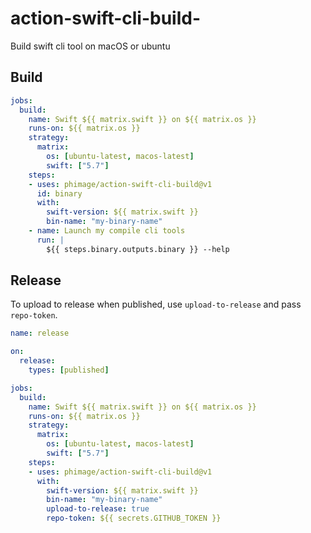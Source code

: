 # action-swift-cli-build-

Build swift cli tool on macOS or ubuntu

## Build

```yaml
jobs:
  build:
    name: Swift ${{ matrix.swift }} on ${{ matrix.os }}
    runs-on: ${{ matrix.os }}
    strategy:
      matrix:
        os: [ubuntu-latest, macos-latest]
        swift: ["5.7"]
    steps:
    - uses: phimage/action-swift-cli-build@v1
      id: binary
      with:
        swift-version: ${{ matrix.swift }}
        bin-name: "my-binary-name"
    - name: Launch my compile cli tools
      run: |
        ${{ steps.binary.outputs.binary }} --help
```

## Release

To upload to release when published, use `upload-to-release` and pass `repo-token`.

```yaml
name: release

on: 
  release:
    types: [published]

jobs:
  build:
    name: Swift ${{ matrix.swift }} on ${{ matrix.os }}
    runs-on: ${{ matrix.os }}
    strategy:
      matrix:
        os: [ubuntu-latest, macos-latest]
        swift: ["5.7"]
    steps:
    - uses: phimage/action-swift-cli-build@v1
      with:
        swift-version: ${{ matrix.swift }}
        bin-name: "my-binary-name"
        upload-to-release: true
        repo-token: ${{ secrets.GITHUB_TOKEN }}
```
